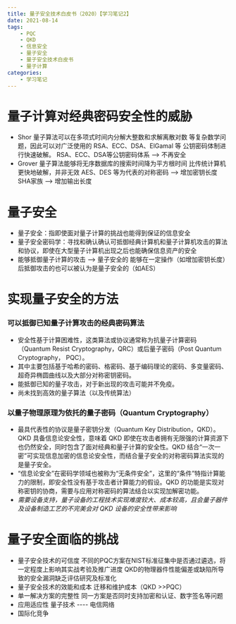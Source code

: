 ```yaml
---
title: 量子安全技术白皮书（2020）【学习笔记2】
date: 2021-08-14
tags: 
    - PQC 
    - QKD 
    - 信息安全 
    - 量子安全 
    - 量子安全技术白皮书 
    - 量子计算
categories: 
    - 学习笔记
---
```


# 量子计算对经典密码安全性的威胁

-   Shor 量子算法可以在多项式时间内分解大整数和求解离散对数 等复杂数学问题，因此可以对广泛使用的 RSA、ECC、DSA、ElGamal 等 公钥密码体制进行快速破解。 RSA、ECC、DSA等公钥密码体系 --> 不再安全
-   Grover 量子算法能够将无序数据库的搜索时间降为平方根时间 比传统计算机更快地破解，并非无效 AES、DES 等为代表的对称密码 --> 增加密钥长度 SHA家族 --> 增加输出长度

# 量子安全


-   量子安全：指即使面对量子计算的挑战也能得到保证的信息安全
-   量子安全密码学：寻找和确认确认可抵御经典计算机和量子计算机攻击的算法和协议，即使在大型量子计算机出现之后也能确保信息资产的安全
-   能够抵御量子计算的攻击 --> 量子安全的 能够在一定操作（如增加密钥长度）后抵御攻击的也可以被认为是量子安全的（如AES）

# 实现量子安全的方法


### 可以抵御已知量子计算攻击的经典密码算法

-   安全性基于计算困难性，这类算法或协议通常称为抗量子计算密码（Quantum Resist Cryptography，QRC）或后量子密码（Post Quantum Cryptography， PQC）。
-   其中主要包括基于哈希的密码、格密码、基于编码理论的密码、多变量密码、超奇异椭圆曲线以及大部分对称密钥密码。
-   能抵御已知的量子攻击，对于新出现的攻击可能并不免疫。
-   尚未找到高效的量子算法（以及传统算法）

### 以量子物理原理为依托的量子密码（Quantum Cryptography）

-   最具代表性的协议是量子密钥分发（Quantum Key Distribution，QKD）。QKD 具备信息论安全性，意味着 QKD 即使在攻击者拥有无限强的计算资源下也仍然安全，同时包含了面对经典和量子计算的安全性。QKD 结合“一次一密”可实现信息加密的信息论安全性，而结合量子安全的对称密码算法实现的是量子安全。
-   “信息论安全”在密码学领域也被称为“无条件安全”，这里的“条件”特指计算能力的限制，即安全性没有基于攻击者计算能力的假设。QKD 的功能是实现对称密钥的协商，需要与应用对称密码的算法结合以实现加解密功能。
-   *需要设备支持，量子设备的工程技术实现难度较大、成本较高，且会量子器件及设备制造工艺的不完美会对 QKD 设备的安全性带来影响*

# 量子安全面临的挑战

-   量子安全技术的可信度 不同的PQC方案在NIST标准征集中是否通过遴选，将一定程度上影响其实战考验及推广进度 QKD的物理器件性能偏差或缺陷所导致的安全漏洞缺乏评估研究及标准化
-   量子安全技术的效能和成本 迁移和维护成本（QKD >>PQC）
-   单一解决方案的完整性 同一方案是否同时支持加密和认证、数字签名等问题
-   应用适应性 量子技术 ---- 电信网络
-   国际化竞争